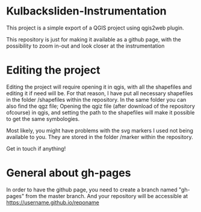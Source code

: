 # Kulbacksliden-Instrumentation

This project is a simple export of a QGIS project using qgis2web plugin.

This repository is just for making it available as a github page, with the possibility to zoom in-out and look closer at the instrumentation

# Editing the project

Editing the project will require opening it in qgis, with all the shapefiles and editing it if need will be. For that reason, I have put all necessary shapefiles in
the folder /shapefiles within the repository. In the same folder you can also find the qgz file; Opening the qgiz file (after download of the repository ofcourse) in qgis, and setting the path to the shapefiles
will make it possible to get the same symbologies.

Most likely, you might have problems with the svg markers I used not being available to you. They are stored in the folder /marker within the repository.

Get in touch if anything!

# General about gh-pages

In order to have the github page, you need to create a branch named "gh-pages" from the master branch. And your repository will be accessible at https://username.github.io/reponame
